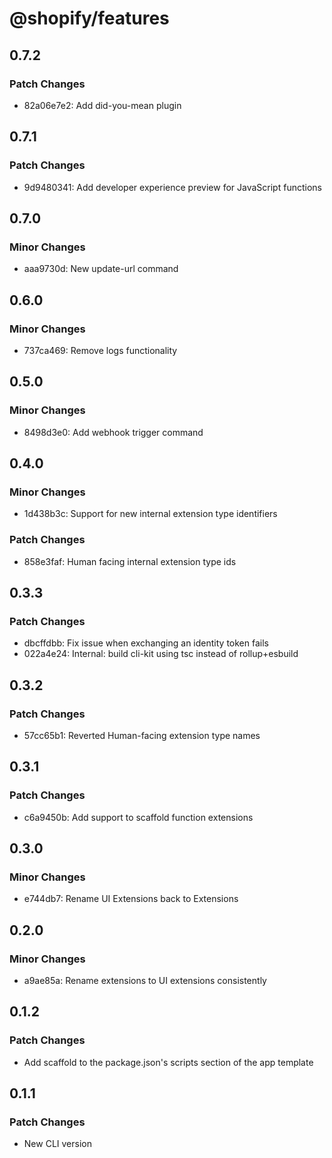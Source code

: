 # @shopify/features

## 0.7.2

### Patch Changes

- 82a06e7e2: Add did-you-mean plugin

## 0.7.1

### Patch Changes

- 9d9480341: Add developer experience preview for JavaScript functions

## 0.7.0

### Minor Changes

- aaa9730d: New update-url command

## 0.6.0

### Minor Changes

- 737ca469: Remove logs functionality

## 0.5.0

### Minor Changes

- 8498d3e0: Add webhook trigger command

## 0.4.0

### Minor Changes

- 1d438b3c: Support for new internal extension type identifiers

### Patch Changes

- 858e3faf: Human facing internal extension type ids

## 0.3.3

### Patch Changes

- dbcffdbb: Fix issue when exchanging an identity token fails
- 022a4e24: Internal: build cli-kit using tsc instead of rollup+esbuild

## 0.3.2

### Patch Changes

- 57cc65b1: Reverted Human-facing extension type names

## 0.3.1

### Patch Changes

- c6a9450b: Add support to scaffold function extensions

## 0.3.0

### Minor Changes

- e744db7: Rename UI Extensions back to Extensions

## 0.2.0

### Minor Changes

- a9ae85a: Rename extensions to UI extensions consistently

## 0.1.2

### Patch Changes

- Add scaffold to the package.json's scripts section of the app template

## 0.1.1

### Patch Changes

- New CLI version
